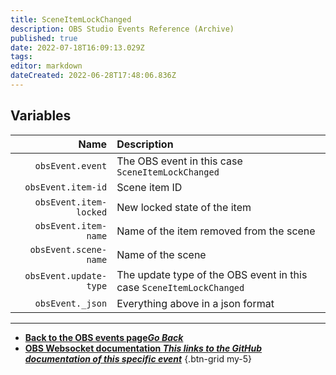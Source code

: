 ```yaml
---
title: SceneItemLockChanged
description: OBS Studio Events Reference (Archive)
published: true
date: 2022-07-18T16:09:13.029Z
tags: 
editor: markdown
dateCreated: 2022-06-28T17:48:06.836Z
---
```


## Variables

Name | Description
----:|:------------
`obsEvent.event` | The OBS event in this case `SceneItemLockChanged`
`obsEvent.item-id` | Scene item ID
`obsEvent.item-locked` | New locked state of the item
`obsEvent.item-name` | Name of the item removed from the scene
`obsEvent.scene-name` | Name of the scene
`obsEvent.update-type` | The update type of the OBS event in this case `SceneItemLockChanged`
`obsEvent._json` | Everything above in a json format

---

- [<i class="mdi mdi-chevron-left"></i>**Back to the OBS events page*Go Back***](/en/Broadcasters/OBS/Archive/Events)
- [<i class="mdi mdi-github"></i> **OBS Websocket documentation *This links to the GitHub documentation of this specific event***](https://github.com/obsproject/obs-websocket/blob/4.x-current/docs/generated/protocol.md#sceneitemlockchanged)
{.btn-grid my-5}
